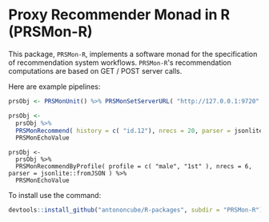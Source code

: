 # Proxy Recommender Monad in R (PRSMon-R)

This package, `PRSMon-R`, implements a software monad for the specification of recommendation system workflows.
`PRSMon-R`'s recommendation computations are based on GET / POST server calls.


Here are example pipelines:

```r
prsObj <- PRSMonUnit() %>% PRSMonSetServerURL( "http://127.0.0.1:9720" )
```

```r
prsObj <- 
  prsObj %>% 
  PRSMonRecommend( history = c( "id.12"), nrecs = 20, parser = jsonlite::fromJSON ) %>% 
  PRSMonEchoValue
```

```{r}
prsObj <- 
  prsObj %>% 
  PRSMonRecommendByProfile( profile = c( "male", "1st" ), nrecs = 6, parser = jsonlite::fromJSON ) %>% 
  PRSMonEchoValue
```

To install use the command:

```r
devtools::install_github("antononcube/R-packages", subdir = "PRSMon-R")   
```
